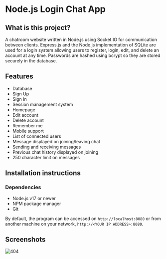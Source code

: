 # Node.js Login Chat App

## What is this project?

A chatroom website written in Node.js using Socket.IO for communication between clients. Express.js and the Node.js implementation of SQLite are used for a login system allowing users to register, login, edit, and delete an account at any time. Passwords are hashed using bcrypt so they are stored securely in the database. 

## Features


* Database 
* Sign Up 
* Sign In 
* Session management system 
* Homepage 
* Edit account 
* Delete account 
* Remember me 
* Mobile support 
* List of connected users 
* Message displayed on joining/leaving chat 
* Sending and receiving messages 
* Previous chat history displayed on joining 
* 250 character limit on messages 


## Installation instructions

### Dependencies

* Node.js v17 or newer
* NPM package manager
* Git



By default, the program can be accessed on ``http://localhost:8080`` or from another machine on your network, ``http://<YOUR IP ADDRESS>:8080``.

## Screenshots
![404](https://github.com/priyanshupandey5555/Chat-App/assets/105301236/b9d85cec-9070-459f-9ea9-b84f03cc6099)

```

